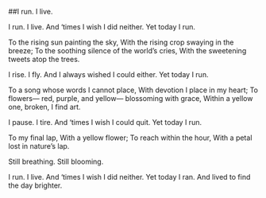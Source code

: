 ##I run. I live.

I run. I live.
And ‘times I wish I did neither.
Yet today I run.

To the rising sun painting the sky,
With the rising crop swaying in the breeze;
To the soothing silence of the world’s cries,
With the sweetening tweets atop the trees.

I rise. I fly.
And I always wished I could either.
Yet today I run.

To a song whose words I cannot place,
With devotion I place in my heart;
To flowers— red, purple, and yellow— blossoming with grace,
Within a yellow one, broken, I find art.

I pause. I tire.
And ‘times I wish I could quit.
Yet today I run.

To my final lap,
With a yellow flower;
To reach within the hour,
With a petal lost in nature’s lap.

Still breathing. Still blooming.

I run. I live.
And ‘times I wish I did neither.
Yet today I ran.
And lived to find the day brighter.
